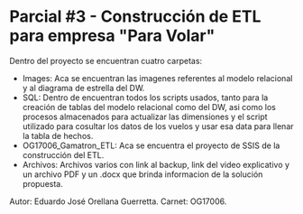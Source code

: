 # Parcial #3 - Construcción de ETL para empresa "Para Volar"

Dentro del proyecto se encuentran cuatro carpetas:

* Images: Aca se encuentran las imagenes referentes al modelo relacional y al diagrama de estrella del DW.
* SQL: Dentro de encuentran todos los scripts usados, tanto para la creación de tablas del modelo relacional como del DW, asi como los procesos almacenados para actualizar las dimensiones y el script utilizado para cosultar los datos de los vuelos y usar esa data para llenar la tabla de hechos.
* OG17006_Gamatron_ETL: Aca se encuentra el proyecto de SSIS de la construcción del ETL.
* Archivos: Archivos varios con link al backup, link del video explicativo y un archivo PDF y un .docx que brinda informacion de la solución propuesta.

Autor: Eduardo José Orellana Guerretta.
Carnet: OG17006.

